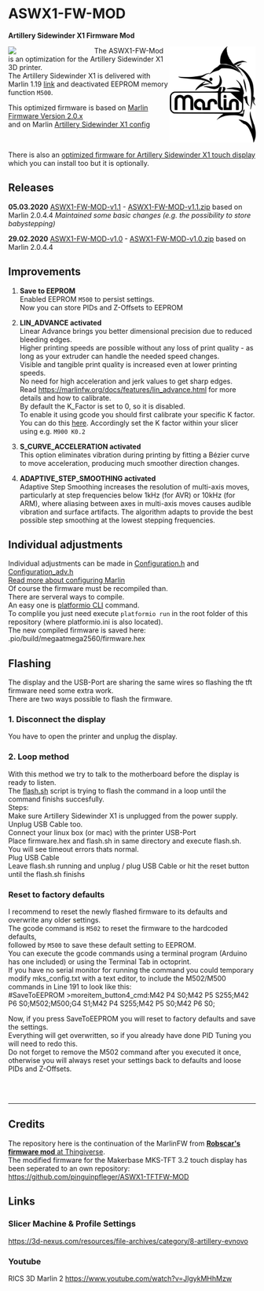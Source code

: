 # ASWX1-FW-MOD  
**Artillery Sidewinder X1 Firmware Mod**  


<img align="right" width="175" src="https://github.com/MarlinFirmware/Marlin/raw/2.0.x/buildroot/share/pixmaps/logo/marlin-250.png" style="max-width:100%;">

<img align="left" width="175" src="https://github.com/pinguinpfleger/ASWX1-FW-MOD/blob/2.0.x/artillery_logo_brand.png?raw=true" style="max-width:100%;">

 
The ASWX1-FW-Mod is an optimization for the Artillery Sidewinder X1 3D printer.  
The Artillery Sidewinder X1 is delivered with Marlin 1.19 [link](http://www.artillery3d.com/DownLoad/15688.html) and deactivated EEPROM memory function `M500`.  
  
This optimized firmware is based on [Marlin Firmware Version 2.0.x](https://github.com/MarlinFirmware/Marlin/tree/2.0.x)  
and on Marlin [Artillery Sidewinder X1 config](https://github.com/MarlinFirmware/Configurations/tree/master/config/examples/Artillery/Sidewinder%20X1)  

<br>

There is also an [optimized firmware for Artillery Sidewinder X1 touch display](https://github.com/pinguinpfleger/ASWX1-TFTFW-MOD) which you can install too but it is optionally.  

## Releases  
**05.03.2020** [ASWX1-FW-MOD-v1.1](https://github.com/pinguinpfleger/ASWX1-FW-MOD/releases/tag/ASWX1-FW-MOD-v1.1) - [ASWX1-FW-MOD-v1.1.zip](https://github.com/pinguinpfleger/ASWX1-FW-MOD/releases/download/ASWX1-FW-MOD-v1.0/ASWX1-FW-MOD-v1.2.zip)  based on Marlin 2.0.4.4
*Maintained some basic changes (e.g. the possibility to store babystepping)*

**29.02.2020** [ASWX1-FW-MOD-v1.0](https://github.com/pinguinpfleger/ASWX1-FW-MOD/releases/tag/ASWX1-FW-MOD-v1.0) - [ASWX1-FW-MOD-v1.0.zip](https://github.com/pinguinpfleger/ASWX1-FW-MOD/releases/download/ASWX1-FW-MOD-v1.0/ASWX1-FW-MOD-v1.0.zip)  based on Marlin 2.0.4.4
  
## Improvements  

1. **Save to EEPROM**  
   Enabled EEPROM `M500` to persist settings.  
   Now you can store PIDs and Z-Offsets to EEPROM  

2. **LIN_ADVANCE activated**  
    Linear Advance brings you better dimensional precision due to reduced bleeding edges.  
    Higher printing speeds are possible without any loss of print quality - as long as your extruder can handle the needed speed changes.  
    Visible and tangible print quality is increased even at lower printing speeds.  
    No need for high acceleration and jerk values to get sharp edges.  
   Read https://marlinfw.org/docs/features/lin_advance.html for more details and how to calibrate.  
   By default the K_Factor is set to 0, so it is disabled.  
   To enable it using gcode you should first calibrate your specific K factor.  
   You can do this [here](https://marlinfw.org/tools/lin_advance/k-factor.html). Accordingly set the K factor within your slicer using e.g. `M900 K0.2`  

4. **S_CURVE_ACCELERATION activated**  
   This option eliminates vibration during printing by fitting a Bézier curve to move acceleration, producing much smoother direction changes.  
  
5. **ADAPTIVE_STEP_SMOOTHING activated**  
    Adaptive Step Smoothing increases the resolution of multi-axis moves, particularly at step frequencies below 1kHz (for AVR) or 10kHz (for ARM), where aliasing between axes in multi-axis moves causes audible vibration and surface artifacts.
    The algorithm adapts to provide the best possible step smoothing at the lowest stepping frequencies.  



## Individual adjustments  
Individual adjustments can be made in [Configuration.h](/Marlin/Configuration.h) and [Configuration_adv.h](/Marlin/Configuration_adv.h)  
[Read more about configuring Marlin](https://marlinfw.org/docs/configuration/configuration.html)  
Of course the firmware must be recompiled than.  
There are serveral ways to compile.  
An easy one is [platformio CLI](https://docs.platformio.org/en/latest/installation.html#installation-methods) command.  
To complile you just need execute `platformio run` in the root folder of this repository (where platformio.ini is also located).  
The new compiled firmware is saved here: .pio/build/megaatmega2560/firmware.hex  
  
## Flashing  
The display and the USB-Port are sharing the same wires so flashing the tft firmware need some extra work.  
There are two ways possible to flash the firmware.  
  
### 1. Disconnect the display  
You have to open the printer and unplug the display.  
  
### 2. Loop method  
With this method we try to talk to the motherboard before the display is ready to listen.  
The [flash.sh](/flash.sh) script is trying to flash the command in a loop until the command finishs succesfully.  
Steps:  
Make sure Artillery Sidewinder X1 is unplugged from the power supply.  
Unplug USB Cable too.  
Connect your linux box (or mac) with the printer USB-Port  
Place firmware.hex and flash.sh in same directory and execute flash.sh.  
You will see timeout errors thats normal.  
Plug USB Cable  
Leave flash.sh running and unplug / plug USB Cable or hit the reset button until the flash.sh finishs  
  
  
### Reset to factory defaults  
I recommend to reset the newly flashed firmware to its defaults and overwrite any older settings.  
The gcode command is `M502` to reset the firmware to the hardcoded defaults,  
followed by `M500` to save these default setting to EEPROM.  
You can execute the gcode commands using a terminal program (Arduino has one included) or using the Terminal Tab in octoprint.  
If you have no serial monitor for running the command you could temporary modify mks_config.txt with a text editor, to include the M502/M500 commands in Line 191 to look like this:  
#SaveToEEPROM >moreitem_button4_cmd:M42 P4 S0;M42 P5 S255;M42 P6 S0;M502;M500;G4 S1;M42 P4 S255;M42 P5 S0;M42 P6 S0;  
  
Now, if you press SaveToEEPROM you will reset to factory defaults and save the settings.  
Everything will get overwritten, so if you already have done PID Tuning you will need to redo this.  
Do not forget to remove the M502 command after you executed it once, otherwise you will always reset your settings back to defaults and loose PIDs and Z-Offsets.  
  
<br><br><hr>  

## Credits  
The repository here is the continuation of the MarlinFW from [**Robscar's firmware mod** at Thingiverse](https://www.thingiverse.com/thing:3856144).  
The modified firmware for the Makerbase MKS-TFT 3.2 touch display has been seperated to an own repository:  
https://github.com/pinguinpfleger/ASWX1-TFTFW-MOD
  

## Links

### Slicer Machine & Profile Settings
https://3d-nexus.com/resources/file-archives/category/8-artillery-evnovo

### Youtube
RICS 3D Marlin 2 https://www.youtube.com/watch?v=JlgykMHhMzw  



